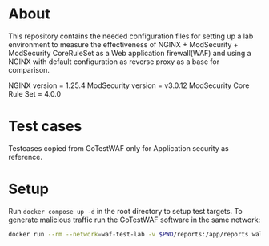 # About
This repository contains the needed configuration files for setting up a lab environment to measure the effectiveness of NGINX + ModSecurity + ModSecurity CoreRuleSet as a Web application firewall(WAF) and using a NGINX with default configuration as reverse proxy as a base for comparison.

NGINX version             = 1.25.4
ModSecurity version       = v3.0.12
ModSecurity Core Rule Set = 4.0.0 

# Test cases
Testcases copied from GoTestWAF only for Application security as reference.

# Setup
Run `docker compose up -d` in the root directory to setup test targets.
To generate malicious traffic run the GoTestWAF software in the same network:
```bash
docker run --rm --network=waf-test-lab -v $PWD/reports:/app/reports wallarm/gotestwaf:latest --url=http://nginx-with-waf:80 --noEmailReport --skipWAFBlockCheck --skipWAFIdentification --nonBlockedAsPassed
```
